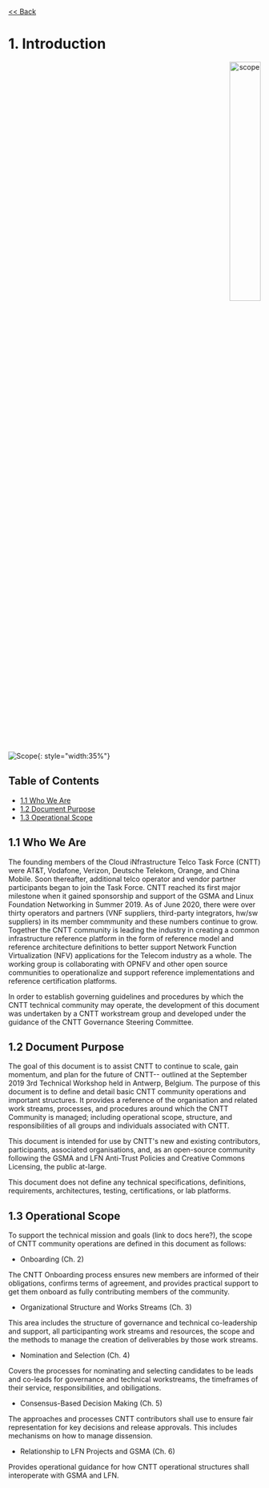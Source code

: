 [<< Back](../)

# 1. Introduction
<p align="right"><img src="../figures/bogo_dfp.png" alt="scope" title="Scope" width="35%"/></p>

![Scope](../figures/bogo_dfp.png){: style="width:35%"}

## Table of Contents
* [1.1 Who We Are](#1.1)
* [1.2 Document Purpose](#1.2)
* [1.3 Operational Scope](#1.3)

<a name="1.1"></a>
## 1.1 Who We Are

The founding members of the Cloud iNfrastructure Telco Task Force (CNTT) were AT&T, Vodafone, Verizon, Deutsche Telekom, Orange, and China Mobile. Soon thereafter, additional telco operator and vendor partner participants began to join the Task Force. CNTT reached its first major milestone when it gained sponsorship and support of the GSMA and Linux Foundation Networking in Summer 2019. As of June 2020, there were over thirty operators and partners (VNF suppliers, third-party integrators, hw/sw suppliers) in its member commmunity and these numbers continue to grow. Together the CNTT community is leading the industry in creating a common infrastructure reference platform in the form of reference model and reference architecture definitions to better support Network Function Virtualization (NFV) applications for the Telecom industry as a whole. The working group is collaborating with OPNFV and other open source communities to operationalize and support reference implementations and reference certification platforms. 

In order to establish governing guidelines and procedures by which the CNTT technical community may operate, the development of this document was undertaken by a CNTT workstream group and developed under the guidance of the CNTT Governance Steering Committee. 

<a name="1.2"></a>
## 1.2 Document Purpose

The goal of this document is to assist CNTT to continue to scale, gain momentum, and plan for the future of CNTT-- outlined at the September 2019 3rd Technical Workshop held in Antwerp, Belgium. The purpose of this document is to define and detail basic CNTT community operations and important structures. It provides a reference of the organisation and related work streams, processes, and procedures around which the CNTT Community is managed; including operational scope, structure, and responsibilities of all groups and individuals associated with CNTT.  

This document is intended for use by CNTT's new and existing contributors, participants, associated organisations, and, as an open-source community following the GSMA and LFN Anti-Trust Policies and Creative Commons Licensing, the public at-large.

This document does not define any technical specifications, definitions, requirements, architectures, testing, certifications, or lab platforms. 

<a name="1.3"></a>
## 1.3 Operational Scope

To support the technical mission and goals (link to docs here?), the scope of CNTT community operations are defined in this document as follows:
 
* Onboarding (Ch. 2)

The CNTT Onboarding process ensures new members are informed of their obligations, confirms terms of agreement, and provides practical support to get them onboard as fully contributing members of the community.    

* Organizational Structure and Works Streams (Ch. 3)

This area includes the structure of governance and technical co-leadership and support, all participanting work streams and resources, the scope and the methods to manage the creation of deliverables by those work streams. 

* Nomination and Selection (Ch. 4)

Covers the processes for nominating and selecting candidates to be leads and co-leads for governance and technical workstreams, the timeframes of their service, responsibilities, and obiligations.

* Consensus-Based Decision Making (Ch. 5)

The approaches and processes CNTT contributors shall use to ensure fair representation for key decisions and release approvals. This includes mechanisms on how to manage dissension. 

* Relationship to LFN Projects and GSMA (Ch. 6)

Provides operational guidance for how CNTT operational structures shall interoperate with GSMA and LFN.

